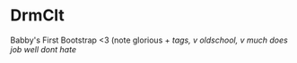 # DrmClt
Babby's First Bootstrap <3 
(note glorious <font>+<i> tags, v oldschool, v much does job well dont hate

